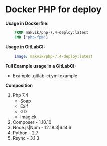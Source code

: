 # Docker PHP for deploy

**Usage in Dockerfile:**
```Dockerfile
	FROM makvik/php-7.4-deploy:latest
	CMD ["php-fpm"]
```

**Usage in GitLabCI:**
```yml
	image: makvik/php-7.4-deploy:latest
```

**Full Example usage in a GitLabCI:**
 - Example .gitlab-ci.yml.example

**Composition**
1. Php 7.4
	- Soap
	- Exif
	- GD
	- Imagick
2. Composer - 1.10.10
3. Node.js|Npm - 12.18.3|6.14.6
4. Python - 2.7
5. Rsync - 3.1.3